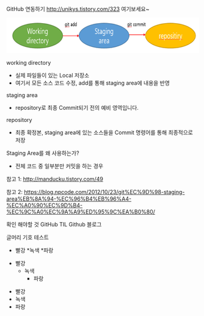 GitHub 연동하기
http://unikys.tistory.com/323 여기보세요~

<img width="700" height="92" src="git_flow.png"></img>

working directory
 - 실제 파일들이 있는 Local 저장소
 - 여기서 모든 소스 코드 수정, add를 통해 staging area에 내용을 반영

staging area
 - repository로 최종 Commit되기 전의 예비 영역입니다. 

repository
 - 최종 확정본, staging area에 있는 소스들을 Commit 명령어를 통해 최종적으로 저장

Staging Area를 왜 사용하는가?
 - 전체 코드 중 일부분만 커밋을 하는 경우


참고 1: http://manducku.tistory.com/49

참고 2: https://blog.npcode.com/2012/10/23/git%EC%9D%98-staging-area%EB%8A%94-%EC%96%B4%EB%96%A4-%EC%A0%90%EC%9D%B4-%EC%9C%A0%EC%9A%A9%ED%95%9C%EA%B0%80/


확인 해야할 것
GitHub TIL
Github 블로그


글머리 기호 테스트
 * 빨강
 	*녹색
 		*파랑

 + 빨강
 	+ 녹색  
 		+ 파랑

  - 빨강
  - 녹색
  - 파랑